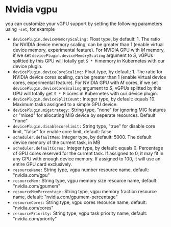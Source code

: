 # Nvidia vgpu

you can customize your vGPU support by setting the following parameters using `-set`, for example

* `devicePlugin.deviceMemoryScaling:`
Float type, by default: 1. The ratio for NVIDIA device memory scaling, can be greater than 1 (enable virtual device memory, experimental feature). For NVIDIA GPU with *M* memory, if we set `devicePlugin.deviceMemoryScaling` argument to *S*, vGPUs splitted by this GPU will totally get `S * M` memory in Kubernetes with our device plugin.
* `devicePlugin.deviceCoreScaling:`
  Float type, by default: 1. The ratio for NVIDIA device cores scaling, can be greater than 1 (enable virtual device cores, experimental feature). For NVIDIA GPU with *M* cores, if we set `devicePlugin.deviceCoreScaling` argument to *S*, vGPUs splitted by this GPU will totally get `S * M` cores in Kubernetes with our device plugin.
* `devicePlugin.deviceSplitCount:`
Integer type, by default: equals 10. Maximum tasks assigned to a simple GPU device.
* `devicePlugin.migstrategy:`
String type, "none" for ignoring MIG features or "mixed" for allocating MIG device by seperate resources. Default "none"
* `devicePlugin.disablecorelimit:`
String type, "true" for disable core limit, "false" for enable core limit, default: false
* `scheduler.defaultMem:`
Integer type, by default: 5000. The default device memory of the current task, in MB
* `scheduler.defaultCores:`
Integer type, by default: equals 0. Percentage of GPU cores reserved for the current task. If assigned to 0, it may fit in any GPU with enough device memory. If assigned to 100, it will use an entire GPU card exclusively.
* `resourceName:`
String type, vgpu number resource name, default: "nvidia.com/gpu"
* `resourceMem:`
String type, vgpu memory size resource name, default: "nvidia.com/gpumem"
* `resourceMemPercentage:`
String type, vgpu memory fraction resource name, default: "nvidia.com/gpumem-percentage"
* `resourceCores:`
String type, vgpu cores resource name, default: "nvidia.com/cores"
* `resourcePriority:`
String type, vgpu task priority name, default: "nvidia.com/priority"